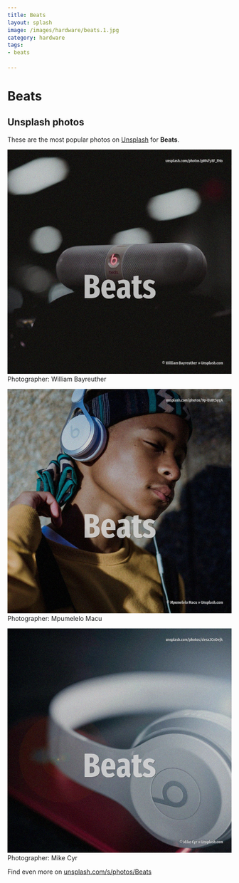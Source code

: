 ```yaml
---
title: Beats
layout: splash
image: /images/hardware/beats.1.jpg
category: hardware
tags:
- beats

---
```

# Beats



 
## Unsplash photos
These are the most popular photos on [Unsplash](https://unsplash.com) for **Beats**.
 
![Beats](/images/hardware/beats.1.jpg)
Photographer:  William Bayreuther
 
![Beats](/images/hardware/beats.2.jpg)
Photographer:  Mpumelelo Macu
 
![Beats](/images/hardware/beats.3.jpg)
Photographer:  Mike Cyr
 
Find even more on [unsplash.com/s/photos/Beats](https://unsplash.com/s/photos/Beats)
 
